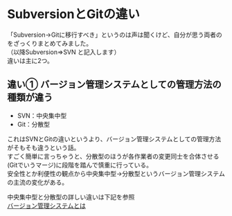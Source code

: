 # SubversionとGitの違い
「Subversion→Gitに移行すべき」というのは声は聞くけど、自分が思う両者のをざっくりまとめてみました。  
（以降Subversion⇒SVN と記入します）  
違いは主に2つ。

## 違い① バージョン管理システムとしての管理方法の種類が違う
- SVN：中央集中型
- Git：分散型

これはSVNとGitの違いというより、バージョン管理システムとしての管理方法がそもそも違うという話。  
すごく簡単に言っちゃうと、分散型のほうが各作業者の変更同士を合体させる(Gitでいうマージ)に段階を踏んで慎重に行っている。  
安全性とか利便性の観点から中央集中型→分散型というバージョン管理システムの主流の変化がある。

中央集中型と分散型の詳しい違いは下記を参照  
[バージョン管理システムとは](./SubversionとGitの比較.md)
